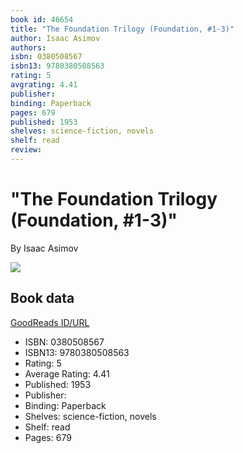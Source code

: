 ```yaml
---
book id: 46654
title: "The Foundation Trilogy (Foundation, #1-3)"
author: Isaac Asimov
authors: 
isbn: 0380508567
isbn13: 9780380508563
rating: 5
avgrating: 4.41
publisher: 
binding: Paperback
pages: 679
published: 1953
shelves: science-fiction, novels
shelf: read
review: 
---
```


# "The Foundation Trilogy (Foundation, #1-3)"

By Isaac Asimov

![](https://i.gr-assets.com/images/S/compressed.photo.goodreads.com/books/1316412178l/46654.jpg)

## Book data

[GoodReads ID/URL](https://www.goodreads.com/book/show/46654)

- ISBN: 0380508567
- ISBN13: 9780380508563
- Rating: 5
- Average Rating: 4.41
- Published: 1953
- Publisher: 
- Binding: Paperback
- Shelves: science-fiction, novels
- Shelf: read
- Pages: 679


